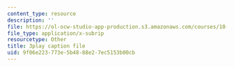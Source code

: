 ```yaml
---
content_type: resource
description: ''
file: https://ol-ocw-studio-app-production.s3.amazonaws.com/courses/10-34-numerical-methods-applied-to-chemical-engineering-fall-2015/9f06e223773e5b4888e27ec5153b00cb_geVT3JYHeqI.vtt
file_type: application/x-subrip
resourcetype: Other
title: 3play caption file
uid: 9f06e223-773e-5b48-88e2-7ec5153b00cb
---
```

